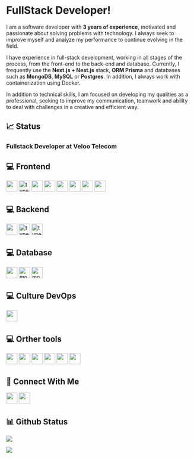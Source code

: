 <h1>FullStack Developer!</i></h1>

I am a software developer with <b>3 years of experience</b>, motivated and passionate about solving problems with technology. I always seek to improve myself and analyze my performance to continue evolving in the field.

I have experience in full-stack development, working in all stages of the process, from the front-end to the back-end and database. Currently, I frequently use the <b>Next.js + Nest.js</b> stack, <b>ORM Prisma</b> and databases such as <b>MongoDB</b>, <b>MySQL</b> or <b>Postgres</b>. In addition, I always work with containerization using Docker.

In addition to technical skills, I am focused on developing my qualities as a professional, seeking to improve my communication, teamwork and ability to deal with challenges in a creative and efficient way.

## 📈 Status
<h3>Fullstack Developer at Veloo Telecom</h3>

## 💻 Frontend 
<p>
<img src="https://img.shields.io/badge/JavaScript-F7DF1E?style=for-the-badge&logo=javascript&logoColor=black" style="margin-bottom: 4px;" height="30px">
<img src="https://img.shields.io/badge/TypeScript-007ACC?style=for-the-badge&logo=typescript&logoColor=white" alt="typescript" style="margin-bottom: 4px;" height="30px">
<img src="https://img.shields.io/badge/next.js-000000?style=for-the-badge&logo=nextdotjs&logoColor=white" style="margin-bottom: 4px;" height="30px">
<img src="https://img.shields.io/badge/react-%2320232a.svg?style=for-the-badge&logo=react&logoColor=%2361DAFB" style="margin-bottom: 4px;" height="30px">
<img src="https://img.shields.io/badge/tailwindcss-%2338B2AC.svg?style=for-the-badge&logo=tailwind-css&logoColor=white" style="margin-bottom: 4px;" height="30px">
<img src="https://img.shields.io/badge/Redux-593D88?style=for-the-badge&logo=redux&logoColor=white" style="margin-bottom: 4px;" height="30px">
<img src="https://img.shields.io/badge/Jest-C21325?style=for-the-badge&logo=jest&logoColor=white" style="margin-bottom: 4px;" height="30px">
<img src="https://img.shields.io/badge/figma-%23F24E1E.svg?style=for-the-badge&logo=figma&logoColor=white" style="margin-bottom: 4px;" height="30px">  
</p>

## 💻 Backend 
<p align="left">
  <img src="https://img.shields.io/badge/Node.js-339933?style=for-the-badge&logo=nodedotjs&logoColor=white" style="margin-bottom: 4px;" height="30px">
  <img src="https://img.shields.io/badge/TypeScript-007ACC?style=for-the-badge&logo=typescript&logoColor=white" alt="typescript" style="margin-bottom: 4px;" height="30px">
  <img src="https://img.shields.io/badge/python-3670A0?style=for-the-badge&logo=python&logoColor=ffdd54" alt="typescript" style="margin-bottom: 4px;" height="30px">
</p>

## 💻 Database
<p align="left">
    <img src="https://img.shields.io/badge/MySQL-005C84?style=for-the-badge&logo=mysql&logoColor=white" style="margin-bottom: 4px;" height="30px">
    <img src="https://img.shields.io/badge/MongoDB-4EA94B?style=for-the-badge&logo=mongodb&logoColor=white" alt="mongodb" style="margin-bottom: 4px;" height="30px">
  <img src="https://img.shields.io/badge/postgres-%23316192.svg?style=for-the-badge&logo=postgresql&logoColor=white" alt="mongodb" style="margin-bottom: 4px;" height="30px">
</p>

## 💻 Culture DevOps
<p align="left">
    <img src="https://img.shields.io/badge/Docker-2CA5E0?style=for-the-badge&logo=docker&logoColor=white" style="margin-bottom: 4px;" height="30px">
</p>

## 💻 Orther tools 
<p align="left">
  <img src="https://img.shields.io/badge/git-%23F05033.svg?style=for-the-badge&logo=git&logoColor=white" style="margin-bottom: 4px;" height="30px">
  <img src="https://img.shields.io/badge/Insomnia-black?style=for-the-badge&logo=insomnia&logoColor=5849BE" style="margin-bottom: 4px;" height="30px">
  <img src="https://img.shields.io/badge/Postman-FF6C37?style=for-the-badge&logo=postman&logoColor=white" style="margin-bottom: 4px;" height="30px">
  <img src="https://img.shields.io/badge/Notion-%23000000.svg?style=for-the-badge&logo=notion&logoColor=white" style="margin-bottom: 4px;" height="30px">
  <img src="https://img.shields.io/badge/Trello-%23026AA7.svg?style=for-the-badge&logo=Trello&logoColor=white" style="margin-bottom: 4px;" height="30px">
  <img src="https://img.shields.io/badge/Linux-FCC624?style=for-the-badge&logo=linux&logoColor=black" style="margin-bottom: 4px;" height="30px">
</p>

## 👥 Connect With Me
<p>
<a href = "mailto:ramondfalcao@gmail.com"><img src="https://img.shields.io/badge/-Gmail-%23333?style=for-the-badge&logo=gmail&logoColor=white" target="_blank"  style="margin-bottom: 4px;" height="30px"></a>  
<a href="https://www.linkedin.com/in/ramond-falcao/"><img src="https://img.shields.io/badge/linkedin-%230077B5.svg?style=for-the-badge&logo=linkedin&logoColor=white" style="margin-bottom: 4px;" height="30px" target="_blank"></a>
</p>

## 📊 Github Status
<p><img src="https://github-readme-stats.vercel.app/api/top-langs/?username=ramondfalcao&layout=donut"><p>
<p><img src="https://streak-stats.demolab.com/?user=ramondfalcao"></p>

